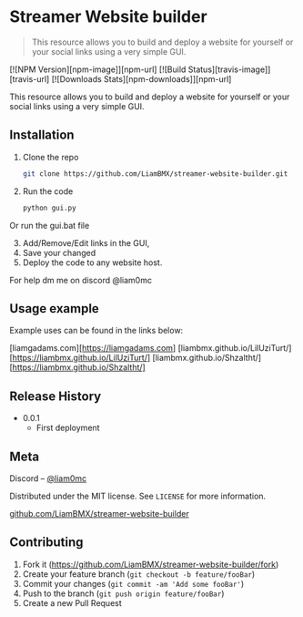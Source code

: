 # Streamer Website builder
> This resource allows you to build and deploy a website for yourself or your social links using a very simple GUI.

[![NPM Version][npm-image]][npm-url]
[![Build Status][travis-image]][travis-url]
[![Downloads Stats][npm-downloads]][npm-url]

This resource allows you to build and deploy a website for yourself or your social links using a very simple GUI.

## Installation

1. Clone the repo
   ```sh
   git clone https://github.com/LiamBMX/streamer-website-builder.git
   ```
2. Run the code 
   ```py
   python gui.py
   ```
Or run the gui.bat file

3. Add/Remove/Edit links in the GUI,
4. Save your changed
5. Deploy the code to any website host.

For help dm me on discord @liam0mc

## Usage example

Example uses can be found in the links below:

[liamgadams.com][https://liamgadams.com]
[liambmx.github.io/LilUziTurt/][https://liambmx.github.io/LilUziTurt/]
[liambmx.github.io/Shzaltht/][https://liambmx.github.io/Shzaltht/]

## Release History

* 0.0.1
    * First deployment

## Meta

Discord – [@liam0mc](https://discord.gg/jvsAEa6VsA) 

Distributed under the MIT license. See ``LICENSE`` for more information.

[github.com/LiamBMX/streamer-website-builder](https://github.com/LiamBMX/streamer-website-builder)

## Contributing

1. Fork it (<https://github.com/LiamBMX/streamer-website-builder/fork>)
2. Create your feature branch (`git checkout -b feature/fooBar`)
3. Commit your changes (`git commit -am 'Add some fooBar'`)
4. Push to the branch (`git push origin feature/fooBar`)
5. Create a new Pull Request

